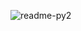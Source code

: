 ![readme-py2](https://github.com/CodeSystem2022/Perricornios-Cuarto-Semestre/blob/master/Python/Semana3/flayer.gif)
